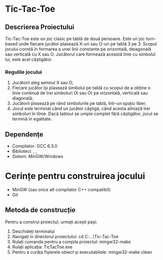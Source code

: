 # Tic-Tac-Toe

## Descrierea Proiectului
Tic-Tac-Toe este un joc clasic pe tablă de două persoane. Este un joc turn-based unde fiecare jucător plasează X-uri sau O-uri pe tablă 3 pe 3. Scopul jocului constă în formarea a unei linii constante pe orizontală, deiagonală sau verticală cu X sau O. Jucătorul care formează această linie cu simbolul lui, este acel câștigător.

### Regulile jocului
1. Jucătorii aleg semnul X sau O;
2. Fiecare jucător își plasează simbolul pe tablă cu scopul de a obține o linie continuă de trei simboluri (X sau O) pe orizontală, verticală sau diagonală;
3. Jucătorii plasează pe rând simbolurile pe tablă, într-un spațiu liber;
4. Jocul este terminat când un jucător câștigă, când acesta aliniază trei simboluri în lilnie. Dacă tabloul se umple complet fără câștigător, jocul se termină în egalitate.

## Dependențe
- Compilator: GCC 6.3.0
- Biblioteci: <iostream>, <memory>, <vector>
- Sistem: MinGW/Windows

# Cerințe pentru construirea jocului

- MinGW (sau orice alt compilator C++ compatibil)
- Git

## Metoda de construcție

Pentru a construi proiectul, urmați acești pași:

1. Deschideți terminalul 
2. Navigați în directorul proiectului: cd C:\...\Tic-Tac-Toe
3. Rulați comanda pentru a compila proiectul:  mingw32-make
4. Rulați aplicația: TicTacToe.exe
5. Pentru a curăța fișierele obiect și executabilele: mingw32-make clean